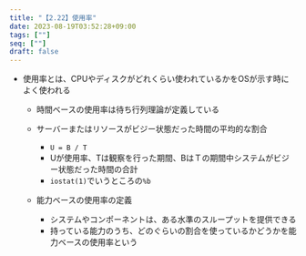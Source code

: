 ```yaml
---
title: "【2.22】使用率"
date: 2023-08-19T03:52:28+09:00
tags: [""]
seq: [""]
draft: false
---
```


- 使用率とは、CPUやディスクがどれくらい使われているかをOSが示す時によく使われる
  - 時間ベースの使用率は待ち行列理論が定義している
  - サーバーまたはリソースがビジー状態だった時間の平均的な割合
    - `U = B / T`
    - Uが使用率、Tは観察を行った期間、BはＴの期間中システムがビジー状態だった時間の合計
    - `iostat(1)`でいうところの`%b`

  - 能力ベースの使用率の定義
    - システムやコンポーネントは、ある水準のスループットを提供できる
    - 持っている能力のうち、どのぐらいの割合を使っているかどうかを能力ベースの使用率という